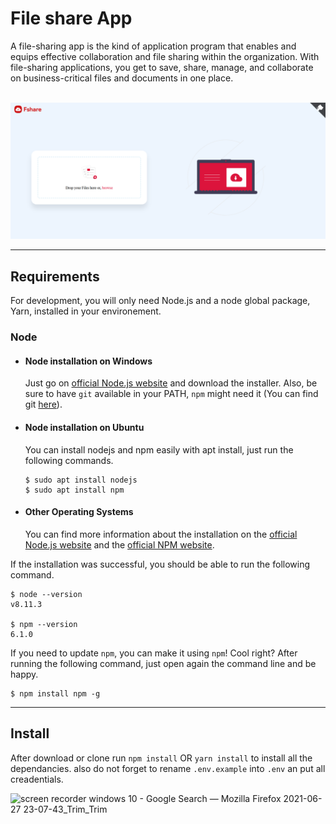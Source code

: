 # File share App

A file-sharing app is the kind of application program that enables and equips effective collaboration and file sharing within the organization. With file-sharing applications, you get to save, share, manage, and collaborate on business-critical files and documents in one place. 

<br>
<img src="https://github.com/hound77/fi1e-share/blob/main/Screenshot%202021-06-27%20225852.png" />

---
## Requirements

For development, you will only need Node.js and a node global package, Yarn, installed in your environement.

### Node
- #### Node installation on Windows

  Just go on [official Node.js website](https://nodejs.org/) and download the installer.
Also, be sure to have `git` available in your PATH, `npm` might need it (You can find git [here](https://git-scm.com/)).

- #### Node installation on Ubuntu

  You can install nodejs and npm easily with apt install, just run the following commands.

      $ sudo apt install nodejs
      $ sudo apt install npm

- #### Other Operating Systems
  You can find more information about the installation on the [official Node.js website](https://nodejs.org/) and the [official NPM website](https://npmjs.org/).

If the installation was successful, you should be able to run the following command.

    $ node --version
    v8.11.3

    $ npm --version
    6.1.0

If you need to update `npm`, you can make it using `npm`! Cool right? After running the following command, just open again the command line and be happy.

    $ npm install npm -g


---

## Install

After download or clone run `npm install` OR `yarn install` to install all the dependancies.
also do not forget to rename `.env.example` into `.env` an put all creadentials.

![screen recorder windows 10 - Google Search — Mozilla Firefox 2021-06-27 23-07-43_Trim_Trim](https://user-images.githubusercontent.com/50631450/123554794-676e8400-d79f-11eb-9946-3fd35da32102.gif)

